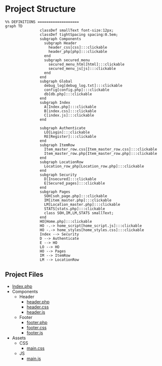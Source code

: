 # Project Structure

```mermaid
%% DEFINITIONS ===================
graph TD
                classDef smallText font-size:12px;
                classDef tightSpacing spacing:0.5em;
                subgraph Components
                  subgraph Header
                    header_css[css]:::clickable
                    header_php[php]:::clickable
                  end
                  subgraph secured_menu
                    secured_menu_html[html]:::clickable
                    secured_menu_js[js]:::clickable
                  end
                end
                subgraph Global
                  debug_log[debug_log.txt]:::clickable
                  config[config.php]:::clickable
                  db[db.php]:::clickable
                end
                subgraph Index
                  A[Index.php]:::clickable
                  B[index.css]:::clickable
                  C[index.js]:::clickable
                end

                subgraph Authenticate
                  LO[Login]:::clickable
                  RE[Register]:::clickable
                end
                subgraph ItemRow
                  Item_master_row.css[Item_master_row.css]:::clickable
                  Item_master_row.php[Item_master_row.php]:::clickable
                end
                subgraph LocationRow
                  Location_row_php[Location_row.php]:::clickable
                end
                subgraph Security
                  D[Insecured]:::clickable
                  E[Secured_pages]:::clickable
                end
                subgraph Pages
                  SOH[soh_page.php]:::clickable
                  IM[item_master.php]:::clickable
                  LM[Location_master.php]:::clickable
                  STATS[stats.php]:::clickable
                  class SOH,IM,LM,STATS smallText;
                end
                HO[Home.php]:::clickable
                HO -.-> home_script[home_script.js]:::clickable
                HO -.-> home_styles[home_styles.css]:::clickable
                Index --> Security
                D --> Authenticate
                E --> HO
                LO --> HO
                HO --> Pages
                IM --> ItemRow
                LM --> LocationRow

```

## Project Files

- [Index.php](index.php)
- Components
  - Header
    - [header.php](developer/components/header/header.php)
    - [header.css](components/header/header.css)
    - [header.js](components/header/header.js)
  - Footer
    - [footer.php](components/footer/footer.php)
    - [footer.css](components/footer/footer.css)
    - [footer.js](components/footer/footer.js)
- Assets
  - CSS
    - [main.css](assets/css/main.css)
  - JS
    - [main.js](assets/js/main.js)
